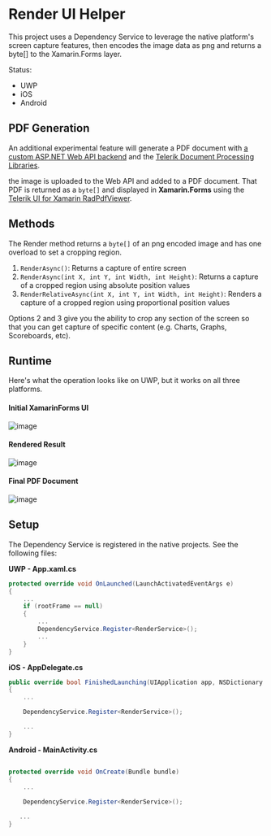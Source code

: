 # Render UI Helper
This project uses a Dependency Service to leverage the native platform's screen capture features, then encodes the image data as png and returns a byte[] to the Xamarin.Forms layer.

Status:
- UWP
- iOS
- Android

## PDF Generation

An additional experimental feature will generate a PDF document with <a href="https://github.com/LanceMcCarthy/TseExamples#uploadingtowebapi" target="_blank">a custom ASP.NET Web API backend</a> and the <a href="http://docs.telerik.com/devtools/document-processing/introduction" target="_blank">Telerik Document Processing Libraries</a>.

the image is uploaded to the Web API and added to a PDF document. That PDF is returned as a `byte[]` and displayed in **Xamarin.Forms** using the <a href="https://docs.telerik.com/devtools/xamarin/controls/pdfviewer/pdfviewer-overview" target="_blank">Telerik UI for Xamarin RadPdfViewer</a>.

## Methods

The Render method returns a `byte[]` of an png encoded image and has one overload to set a cropping region.

1. `RenderAsync()`: Returns a capture of entire screen
2. `RenderAsync(int X, int Y, int Width, int Height)`: Returns a capture of a cropped region using absolute position values
3. `RenderRelativeAsync(int X, int Y, int Width, int Height)`: Renders a capture of a cropped region using proportional position values


Options 2 and 3 give you the ability to crop any section of the screen so that you can get capture of specific content (e.g. Charts, Graphs, Scoreboards, etc).

## Runtime
Here's what the operation looks like on UWP, but it works on all three platforms.

#### Initial XamarinForms UI
![image](https://user-images.githubusercontent.com/3520532/55267477-ceb3cb80-5258-11e9-8350-2b1a86f9afbb.png)

#### Rendered Result
![image](https://user-images.githubusercontent.com/3520532/55267480-d3787f80-5258-11e9-8431-7f341009f40f.png)

#### Final PDF Document
![image](https://user-images.githubusercontent.com/3520532/55267485-d8d5ca00-5258-11e9-9143-f9be67d8b167.png)

## Setup

The Dependency Service is registered in the native projects. See the following files:

**UWP - App.xaml.cs**
```C#
protected override void OnLaunched(LaunchActivatedEventArgs e)
{
    ...
    if (rootFrame == null)
    {
        ...
        DependencyService.Register<RenderService>();
        ...
    }
}
```
**iOS - AppDelegate.cs**
```C#
public override bool FinishedLaunching(UIApplication app, NSDictionary options)
{
    ...

    DependencyService.Register<RenderService>();

    ...
}
```
**Android - MainActivity.cs** 
```C#

protected override void OnCreate(Bundle bundle)
{
    ...
    
    DependencyService.Register<RenderService>();

   ...
}
```





